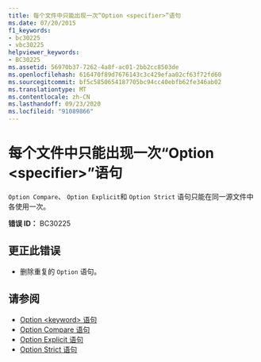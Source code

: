 ```yaml
---
title: 每个文件中只能出现一次“Option <specifier>”语句
ms.date: 07/20/2015
f1_keywords:
- bc30225
- vbc30225
helpviewer_keywords:
- BC30225
ms.assetid: 56970b37-7262-4a8f-ac01-2bb2cc8503de
ms.openlocfilehash: 616470f89d7676143c3c429efaa02cf63f72fd60
ms.sourcegitcommit: bf5c5850654187705bc94cc40ebfb62fe346ab02
ms.translationtype: MT
ms.contentlocale: zh-CN
ms.lasthandoff: 09/23/2020
ms.locfileid: "91089866"
---
```

# <a name="option-specifier-statement-can-only-appear-once-per-file"></a>每个文件中只能出现一次“Option \<specifier>”语句

`Option Compare`、 `Option Explicit`和 `Option Strict` 语句只能在同一源文件中各使用一次。  
  
 **错误 ID：** BC30225  
  
## <a name="to-correct-this-error"></a>更正此错误  
  
- 删除重复的 `Option` 语句。  
  
## <a name="see-also"></a>请参阅

- [Option \<keyword> 语句](../language-reference/statements/option-keyword-statement.md)
- [Option Compare 语句](../language-reference/statements/option-compare-statement.md)
- [Option Explicit 语句](../language-reference/statements/option-explicit-statement.md)
- [Option Strict 语句](../language-reference/statements/option-strict-statement.md)
